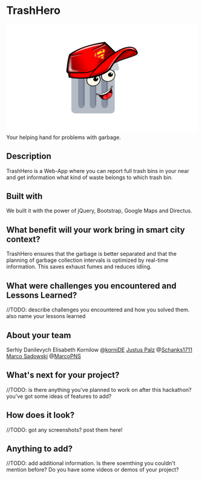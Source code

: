 
# TrashHero
![TrashHeroLogo](https://github.com/dohack-io/DotSlashBin/blob/master/assets/img/app.png?raw=true)
Your helping hand for problems with garbage.

## Description 
TrashHero is a Web-App where you can report full trash bins in your near and get information what kind of waste belongs to which trash bin. 

## Built with
We built it with the power of jQuery, Bootstrap, Google Maps and Directus.

## What benefit will your work bring in smart city context?
TrashHero ensures that the garbage is better separated and that the planning of garbage collection intervals is optimized by real-time information. This saves exhaust fumes and reduces idling.

## What were challenges you encountered and Lessons Learned?
//TODO: describe challenges you encountered and how you solved them. also name your lessons learned

## About your team
Serhiy Danilevych
Elisabeth Kornilow @[korniDE](https://github.com/kornide)
[Justus Palz](https://www.intercon-energy.club) @[Schanks1711](https://github.com/Schanks1711)
[Marco Sadowski](https://camefrom.space) @[MarcoPNS](https://github.com/MarcoPNS)

## What's next for your project?
//TODO: is there anything you've planned to work on after this hackathon? you've got some ideas of features to add? 

## How does it look?
//TODO: got any screenshots? post them here!

## Anything to add?
//TODO: add additional information. Is there soemthing you couldn't mention before? Do you have some videos or demos of your project?
